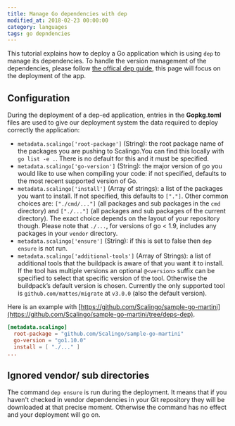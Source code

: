 ```yaml
---
title: Manage Go dependencies with dep
modified_at: 2018-02-23 00:00:00
category: languages
tags: go depndencies
---
```


This tutorial explains how to deploy a Go application which is using `dep` to
manage its dependencies. To handle the version management of the dependencies,
please follow [the offical dep guide](https://github.com/golang/dep), this page
will focus on the deployment of the app.

## Configuration

During the deployment of a dep-ed application, entries in the **Gopkg.toml**
files are used to give our deployment system the data required to deploy
correctly the application:

* `metadata.scalingo['root-package']` (String): the root package name of the
  packages you are pushing to Scalingo.You can find this locally with `go list -e
  .`. There is no default for this and it must be specified.
* `metadata.scalingo['go-version']` (String): the major version of go you would
  like to use when compiling your code: if not specified, defaults to the
  most recent supported version of Go.
* `metadata.scalingo['install']` (Array of strings): a list of the packages you
  want to install. If not specified, this defaults to `["."]`. Other common
  choices are: `["./cmd/..."]` (all packages and sub packages in the `cmd`
  directory) and `["./..."]` (all packages and sub packages of the current
  directory). The exact choice depends on the layout of your repository though.
  Please note that `./...`, for versions of go < 1.9, includes any packages in
  your `vendor` directory.
* `metadata.scalingo['ensure']` (String): if this is set to false then `dep
  ensure` is not run.
* `metadata.scalingo['additional-tools']` (Array of Strings): a list of
  additional tools that the buildpack is aware of that you want it to install.
  If the tool has multiple versions an optional `@<version>` suffix can be
  specified to select that specific version of the tool. Otherwise the
  buildpack’s default version is chosen. Currently the only supported tool is
  `github.com/mattes/migrate` at `v3.0.0` (also the default version).

Here is an example with [https://github.com/Scalingo/sample-go-martini](https://github.com/Scalingo/sample-go-martini/tree/deps-dep).

```toml
[metadata.scalingo]
  root-package = "github.com/Scalingo/sample-go-martini"
  go-version = "go1.10.0"
  install = [ "./..." ]
...
```

## Ignored vendor/ sub directories

The command `dep ensure` is run during the deployment. It means that if you
haven't checked in vendor dependencies in your Git repository they will be
downloaded at that precise moment. Otherwise the command has no effect and your
deployment will go on.
